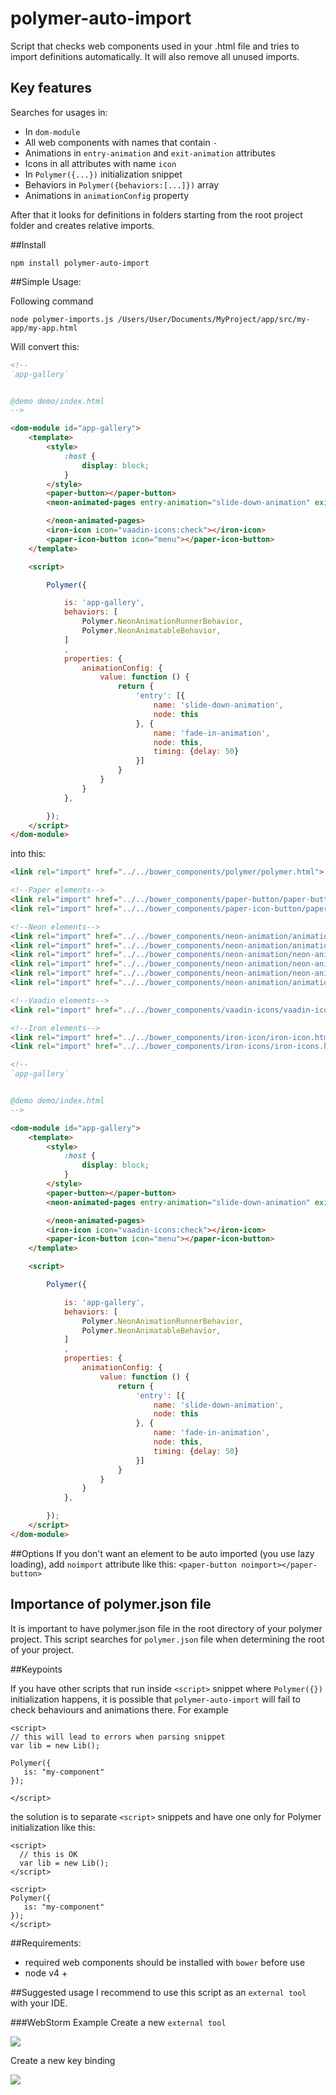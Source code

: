 # polymer-auto-import
Script that checks web components used in your .html file and tries to import definitions automatically. It will also remove all unused imports. 

## Key features

Searches for usages in:
- In `dom-module`
 - All web components with names that contain `-`
 - Animations in `entry-animation` and `exit-animation` attributes
 - Icons in all attributes with name `icon`
- In `Polymer({...})` initialization snippet
 - Behaviors in `Polymer({behaviors:[...]})` array
 - Animations in `animationConfig` property
 
After that it looks for definitions in folders starting from the root project folder and creates relative imports. 

##Install

``
npm install polymer-auto-import
``

##Simple Usage:

Following command

``
 node polymer-imports.js /Users/User/Documents/MyProject/app/src/my-app/my-app.html 
``

Will convert this:

```html
<!--
`app-gallery`


@demo demo/index.html 
-->

<dom-module id="app-gallery">
    <template>
        <style>
            :host {
                display: block;
            }
        </style>
        <paper-button></paper-button>
        <neon-animated-pages entry-animation="slide-down-animation" exit-animation="slide-left-animation">

        </neon-animated-pages>
        <iron-icon icon="vaadin-icons:check"></iron-icon>
        <paper-icon-button icon="menu"></paper-icon-button>
    </template>

    <script>

        Polymer({

            is: 'app-gallery',
            behaviors: [
                Polymer.NeonAnimationRunnerBehavior,
                Polymer.NeonAnimatableBehavior,
            ]
            ,
            properties: {
                animationConfig: {
                    value: function () {
                        return {
                            'entry': [{
                                name: 'slide-down-animation',
                                node: this
                            }, {
                                name: 'fade-in-animation',
                                node: this,
                                timing: {delay: 50}
                            }]
                        }
                    }
                }
            },

        });
    </script>
</dom-module>
```

into this:

```html
<link rel="import" href="../../bower_components/polymer/polymer.html">

<!--Paper elements-->
<link rel="import" href="../../bower_components/paper-button/paper-button.html">
<link rel="import" href="../../bower_components/paper-icon-button/paper-icon-button.html">

<!--Neon elements-->
<link rel="import" href="../../bower_components/neon-animation/animations/slide-down-animation.html">
<link rel="import" href="../../bower_components/neon-animation/animations/slide-left-animation.html">
<link rel="import" href="../../bower_components/neon-animation/neon-animated-pages.html">
<link rel="import" href="../../bower_components/neon-animation/neon-animation-runner-behavior.html">
<link rel="import" href="../../bower_components/neon-animation/neon-animatable-behavior.html">
<link rel="import" href="../../bower_components/neon-animation/animations/fade-in-animation.html">

<!--Vaadin elements-->
<link rel="import" href="../../bower_components/vaadin-icons/vaadin-icons.html">

<!--Iron elements-->
<link rel="import" href="../../bower_components/iron-icon/iron-icon.html">
<link rel="import" href="../../bower_components/iron-icons/iron-icons.html">

<!--
`app-gallery`


@demo demo/index.html 
-->

<dom-module id="app-gallery">
    <template>
        <style>
            :host {
                display: block;
            }
        </style>
        <paper-button></paper-button>
        <neon-animated-pages entry-animation="slide-down-animation" exit-animation="slide-left-animation">

        </neon-animated-pages>
        <iron-icon icon="vaadin-icons:check"></iron-icon>
        <paper-icon-button icon="menu"></paper-icon-button>
    </template>

    <script>

        Polymer({

            is: 'app-gallery',
            behaviors: [
                Polymer.NeonAnimationRunnerBehavior,
                Polymer.NeonAnimatableBehavior,
            ]
            ,
            properties: {
                animationConfig: {
                    value: function () {
                        return {
                            'entry': [{
                                name: 'slide-down-animation',
                                node: this
                            }, {
                                name: 'fade-in-animation',
                                node: this,
                                timing: {delay: 50}
                            }]
                        }
                    }
                }
            },

        });
    </script>
</dom-module>

```

##Options
If you don't want an element to be auto imported (you use lazy loading), add `noimport` attribute like this:  `<paper-button noimport></paper-button>`

## Importance of polymer.json file
It is important to have polymer.json file in the root directory of your polymer project. This script searches for `polymer.json` file when determining the root of your project.

##Keypoints 

If you have other scripts that run inside `<script>` snippet where `Polymer({})` initialization happens, it is possible that `polymer-auto-import` will fail to check behaviours and animations there.
 For example 
 ```
 <script>
 // this will lead to errors when parsing snippet
 var lib = new Lib();
 
 Polymer({
    is: "my-component"
 });
 
 </script>
 ```
 the solution is to separate `<script>` snippets and have one only for Polymer initialization like this:
  ```
  <script>
    // this is OK
    var lib = new Lib();
  </script>
  
  <script>
  Polymer({
     is: "my-component"
  });
  </script>
  ```

##Requirements:
  - required web components should be installed with `bower` before use
  - node v4 +

##Suggested usage
I recommend to use this script as an `external tool` with your IDE. 

###WebStorm Example
Create a new `external tool`

<img src="https://s16.postimg.org/v6dotbxs5/Screen_Shot_2016_10_16_at_16_33_37.png">

Create a new key binding

<img src="https://s10.postimg.org/h6tsa86pl/Screen_Shot_2016_10_16_at_16_14_46.png">

